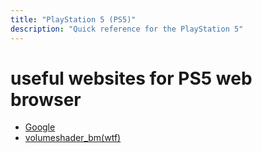 ```yaml
---
title: "PlayStation 5 (PS5)"
description: "Quick reference for the PlayStation 5"
---
```


# useful websites for PS5 web browser

- [Google](https://www.google.com/)
- [volumeshader_bm(wtf)](https://cznull.github.io/vsbm)